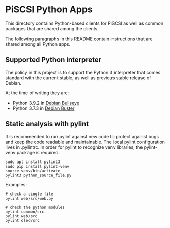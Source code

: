 # PiSCSI Python Apps 

This directory contains Python-based clients for PiSCSI as well as common 
packages that are shared among the clients. 

The following paragraphs in this README contain instructions that are shared 
among all Python apps.

## Supported Python interpreter

The policy in this project is to support the Python 3 interpreter that comes 
standard with the current stable, as well as previous stable release of Debian.

At the time of writing they are:
- Python 3.9.2 in [Debian Bullseye](https://packages.debian.org/bullseye/python3)
- Python 3.7.3 in [Debian Buster](https://packages.debian.org/buster/python3)

## Static analysis with pylint

It is recommended to run pylint against new code to protect against bugs
and keep the code readable and maintainable.
The local pylint configuration lives in .pylintrc.
In order for pylint to recognize venv libraries, the pylint-venv package is required.

```
sudo apt install pylint3
sudo pip install pylint-venv
source venv/bin/activate
pylint3 python_source_file.py
```

Examples:
```
# check a single file
pylint web/src/web.py

# check the python modules
pylint common/src
pylint web/src
pylint oled/src
```
